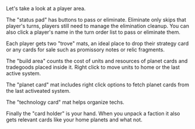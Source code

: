 Let's take a look at a player area.

The "status pad" has buttons to pass or eliminate. Eliminate only skips that player's turns, players still need to manage the elimination cleanup. You can also click a player's name in the turn order list to pass or eliminate them.

Each player gets two "trove" mats, an ideal place to drop their strategy card or any cards for sale such as promissory notes or relic fragments.

The "build area" counts the cost of units and resources of planet cards and tradegoods placed inside it. Right click to move units to home or the last active system.

The "planet card" mat includes right click options to fetch planet cards from the last activeated system.

The "technology card" mat helps organize techs.

Finally the "card holder" is your hand. When you unpack a faction it also gets relevant cards like your home planets and what not.

